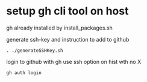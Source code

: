 # setup gh cli tool on host

gh already installed by install_packages.sh

generate ssh-key and instruction to add to github
```
. ./generateSSHKey.sh 
```

login to github with gh 
use ssh option on hist wth no X

```
gh auth login

```